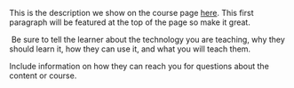 This is the description we show on the course page [here](https://lab.github.com/TjoshgGaming/tjoshggaming-@-youtube). This first paragraph will be featured at the top of the page so make it great.
​

​
Be sure to tell the learner about the technology you are teaching, why they should learn it, how they can use it, and what you will teach them.
​


Include information on how they can reach you for questions about the content or course. 
